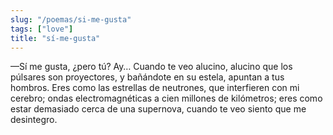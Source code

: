 ```yaml
---
slug: "/poemas/si-me-gusta"
tags: ["love"]
title: "sí-me-gusta"
---
```

—Sí me gusta, ¿pero tú? Ay… Cuando te veo alucino, alucino que los púlsares son proyectores, y bañándote en su estela, apuntan a tus hombros. Eres como las estrellas de neutrones, que interfieren con mi cerebro; ondas electromagnéticas a cien millones de kilómetros; eres como estar demasiado cerca de una supernova, cuando te veo siento que me desintegro.